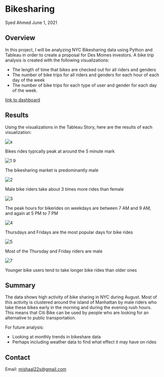 # Bikesharing

Syed Ahmed 
June 1, 2021


## Overview 
In this project, I will be analyzing NYC Bikesharing data using Python and Tableau in order to create a proposal for Des Moines investors. A bike trip analysis is created with the following visualizations: 
- The length of time that bikes are checked out for all riders and genders
- The number of bike trips for all riders and genders for each hour of each day of the week
- The number of bike trips for each type of user and gender for each day of the week.

[link to dashboard](https://public.tableau.com/app/profile/syed.ahmed6577/viz/bikesharing_16219819008350/BikesharingChallenge "Link to dashboard")

## Results 

Using the visualizations in the Tableau Story, here are the results of each visualization: 

![a](https://user-images.githubusercontent.com/45697471/120260978-f5208780-c264-11eb-84f5-bfb4e5b39d32.png)

Bikes rides typically peak at around the 5 minute mark

![1 9](https://user-images.githubusercontent.com/45697471/120261184-5e07ff80-c265-11eb-9b36-b3046bcc7ada.png)

The bikesharing market is predominantly male

![2](https://user-images.githubusercontent.com/45697471/120261216-70823900-c265-11eb-82b9-496c5536d0db.png)

Male bike riders take about 3 times more rides than female

![3](https://user-images.githubusercontent.com/45697471/120261241-7d069180-c265-11eb-9fbb-b287d916534a.png)

The peak hours for bikerides on weekdays are between 7 AM and 9 AM, and again at 5 PM to 7 PM

![4](https://user-images.githubusercontent.com/45697471/120261265-8c85da80-c265-11eb-8aed-b89609098f40.png)

Thursdays and Fridays are the most popular days for bike rides

![5](https://user-images.githubusercontent.com/45697471/120261281-9576ac00-c265-11eb-96ad-5a2dd132c5f5.png)

Most of the Thursday and Friday riders are male

![7](https://user-images.githubusercontent.com/45697471/120261299-a0c9d780-c265-11eb-8211-a71005d9033f.png)

Younger bike users tend to take longer bike rides than older ones


## Summary 

The data shows high activity of bike sharing in NYC during August. Most of this activity is clustered around the island of Manhattan by male riders who take these bikes early in the morning and during the evening rush hours. This means that Citi Bike can be used by people who are looking for an alternative to public transportation. 

For future analysis: 
- Looking at monthly trends in bikeshare data
- Perhaps including weather data to find what effect it may have on rides

## Contact 
Email: mishaal22s@gmail.com

